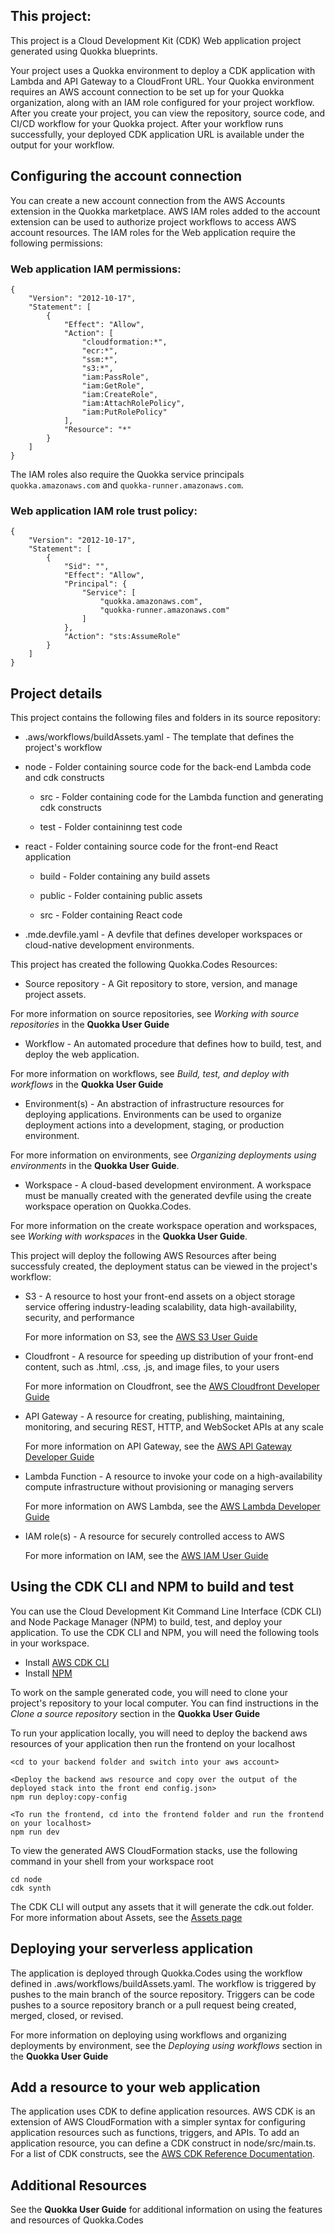 ## This project:

This project is a Cloud Development Kit (CDK) Web application project generated using Quokka blueprints.

Your project uses a Quokka environment to deploy a CDK application with Lambda and API Gateway to a CloudFront URL. Your Quokka environment requires
an AWS account connection to be set up for your Quokka organization, along with an IAM role configured for your project workflow. After you create
your project, you can view the repository, source code, and CI/CD workflow for your Quokka project. After your workflow runs successfully, your
deployed CDK application URL is available under the output for your workflow.

## Configuring the account connection

You can create a new account connection from the AWS Accounts extension in the Quokka marketplace. AWS IAM roles added to the account extension can be
used to authorize project workflows to access AWS account resources. The IAM roles for the Web application require the following permissions:

### Web application IAM permissions:

```
{
    "Version": "2012-10-17",
    "Statement": [
        {
            "Effect": "Allow",
            "Action": [
                "cloudformation:*",
                "ecr:*",
                "ssm:*",
                "s3:*",
                "iam:PassRole",
                "iam:GetRole",
                "iam:CreateRole",
                "iam:AttachRolePolicy",
                "iam:PutRolePolicy"
            ],
            "Resource": "*"
        }
    ]
}
```

The IAM roles also require the Quokka service principals `quokka.amazonaws.com` and `quokka-runner.amazonaws.com`.

### Web application IAM role trust policy:

```
{
    "Version": "2012-10-17",
    "Statement": [
        {
            "Sid": "",
            "Effect": "Allow",
            "Principal": {
                "Service": [
                    "quokka.amazonaws.com",
                    "quokka-runner.amazonaws.com"
                ]
            },
            "Action": "sts:AssumeRole"
        }
    ]
}
```

## Project details

This project contains the following files and folders in its source repository:

- .aws/workflows/buildAssets.yaml - The template that defines the project's workflow

- node - Folder containing source code for the back-end Lambda code and cdk constructs

  - src - Folder containing code for the Lambda function and generating cdk constructs

  - test - Folder containinng test code

- react - Folder containing source code for the front-end React application

  - build - Folder containing any build assets

  - public - Folder containing public assets

  - src - Folder containing React code

- .mde.devfile.yaml - A devfile that defines developer workspaces or cloud-native development environments.

This project has created the following Quokka.Codes Resources:

- Source repository - A Git repository to store, version, and manage project assets.

For more information on source repositories, see _Working with source repositories_ in the **Quokka User Guide**

- Workflow - An automated procedure that defines how to build, test, and deploy the web application.

For more information on workflows, see _Build, test, and deploy with workflows_ in the **Quokka User Guide**

- Environment(s) - An abstraction of infrastructure resources for deploying applications. Environments can be used to organize deployment actions into
  a development, staging, or production environment.

For more information on environments, see _Organizing deployments using environments_ in the **Quokka User Guide**.

- Workspace - A cloud-based development environment. A workspace must be manually created with the generated devfile using the create workspace
  operation on Quokka.Codes.

For more information on the create workspace operation and workspaces, see _Working with workspaces_ in the **Quokka User Guide**.

This project will deploy the following AWS Resources after being successfuly created, the deployment status can be viewed in the project's workflow:

- S3 - A resource to host your front-end assets on a object storage service offering industry-leading scalability, data high-availability, security,
  and performance

  For more information on S3, see the [AWS S3 User Guide](https://docs.aws.amazon.com/AmazonS3/latest/userguide/Welcome.html)

- Cloudfront - A resource for speeding up distribution of your front-end content, such as .html, .css, .js, and image files, to your users

  For more information on Cloudfront, see the
  [AWS Cloudfront Developer Guide](https://docs.aws.amazon.com/AmazonCloudFront/latest/DeveloperGuide/Introduction.html)

- API Gateway - A resource for creating, publishing, maintaining, monitoring, and securing REST, HTTP, and WebSocket APIs at any scale

  For more information on API Gateway, see the
  [AWS API Gateway Developer Guide](https://docs.aws.amazon.com/apigateway/latest/developerguide/welcome.html)

- Lambda Function - A resource to invoke your code on a high-availability compute infrastructure without provisioning or managing servers

  For more information on AWS Lambda, see the [AWS Lambda Developer Guide](https://docs.aws.amazon.com/lambda/latest/dg/welcome.html)

- IAM role(s) - A resource for securely controlled access to AWS

  For more information on IAM, see the [AWS IAM User Guide](https://docs.aws.amazon.com/IAM/latest/UserGuide/introduction.html)

## Using the CDK CLI and NPM to build and test

You can use the Cloud Development Kit Command Line Interface (CDK CLI) and Node Package Manager (NPM) to build, test, and deploy your application. To
use the CDK CLI and NPM, you will need the following tools in your workspace.

- Install [AWS CDK CLI](https://docs.aws.amazon.com/cdk/v2/guide/cli.html)
- Install [NPM](https://docs.npmjs.com/downloading-and-installing-node-js-and-npm)

To work on the sample generated code, you will need to clone your project's repository to your local computer. You can find instructions in the _Clone
a source repository_ section in the **Quokka User Guide**

To run your application locally, you will need to deploy the backend aws resources of your application then run the frontend on your localhost

```
<cd to your backend folder and switch into your aws account>

<Deploy the backend aws resource and copy over the output of the deployed stack into the front end config.json>
npm run deploy:copy-config

<To run the frontend, cd into the frontend folder and run the frontend on your localhost>
npm run dev
```

To view the generated AWS CloudFormation stacks, use the following command in your shell from your workspace root

```
cd node
cdk synth
```

The CDK CLI will output any assets that it will generate the cdk.out folder. For more information about Assets, see the
[Assets page](https://docs.aws.amazon.com/cdk/v2/guide/assets.html)

## Deploying your serverless application

The application is deployed through Quokka.Codes using the workflow defined in .aws/workflows/buildAssets.yaml. The workflow is triggered by pushes to
the main branch of the source repository. Triggers can be code pushes to a source repository branch or a pull request being created, merged, closed,
or revised.

For more information on deploying using workflows and organizing deployments by environment, see the _Deploying using workflows_ section in the
**Quokka User Guide**

## Add a resource to your web application

The application uses CDK to define application resources. AWS CDK is an extension of AWS CloudFormation with a simpler syntax for configuring
application resources such as functions, triggers, and APIs. To add an application resource, you can define a CDK construct in node/src/main.ts. For a
list of CDK constructs, see the [AWS CDK Reference Documentation](https://docs.aws.amazon.com/cdk/api/v2/).

## Additional Resources

See the **Quokka User Guide** for additional information on using the features and resources of Quokka.Codes
